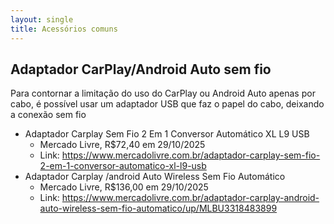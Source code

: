 ```yaml
---
layout: single
title: Acessórios comuns
---
```


## Adaptador CarPlay/Android Auto sem fio 
Para contornar a limitação do uso do CarPlay ou Android Auto apenas por cabo, é possível usar um adaptador USB que faz o papel do cabo, deixando a conexão sem fio
* Adaptador Carplay Sem Fio 2 Em 1 Conversor Automático XL L9 USB
  * Mercado Livre, R$72,40 em 29/10/2025
  * Link: https://www.mercadolivre.com.br/adaptador-carplay-sem-fio-2-em-1-conversor-automatico-xl-l9-usb
* Adaptador Carplay /android Auto Wireless Sem Fio Automático
  * Mercado Livre, R$136,00 em 29/10/2025
  * Link: https://www.mercadolivre.com.br/adaptador-carplay-android-auto-wireless-sem-fio-automatico/up/MLBU3318483899

